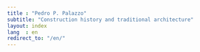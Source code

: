 ```yaml
---
title : "Pedro P. Palazzo"
subtitle: "Construction history and traditional architecture"
layout: index
lang  : en
redirect_to: "/en/"
---
```


